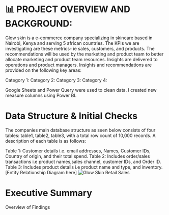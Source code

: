 # 📊 PROJECT OVERVIEW AND BACKGROUND:

Glow skin is a e-commerce company specializing in skincare based in Nairobi, Kenya and serving 5 african countries.
The KPIs we are investigating are these metrics- ie sales, customers, and products.
The recommendations will be used by the marketing and product team to better allocate marketing and product team resources.
Insights are delivered to operations and product managers.
Insights and recommendations are provided on the following key areas:

Category 1:
Category 2:
Category 3:
Category 4:

Google Sheets and Power Query were used to clean data.
I created new measure columns using Power BI.

# Data Structure & Initial Checks

The companies main database structure as seen below consists of four tables: table1, table2, table3, with a total row count of 10,000 records. A description of each table is as follows:

Table 1: Customer details i.e. email addresses, Names, Customer IDs, Country of origin, and their total spend.
Table 2: Includes order/sales transactions i.e product names,sales channel, customer IDs, and Order ID.
Table 3: Includes product details i.e product name and type, and inventory.
[Entity Relationship Diagram here]
![Glow Skin Retail Sales](https://github.com/MoAngwenyi/PorfolioProjects/commit/0c0567d03fe185f5708f0e22156251ab7d7487f3)
# Executive Summary
Overview of Findings

